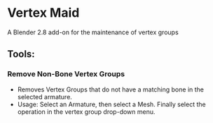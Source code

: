 # Vertex Maid
 A Blender 2.8 add-on for the maintenance of vertex groups


## Tools:

### Remove Non-Bone Vertex Groups
* Removes Vertex Groups that do not have a matching bone in the selected armature.
* Usage: Select an Armature, then select a Mesh. Finally select the operation in the vertex group drop-down menu.
